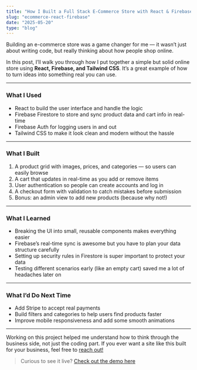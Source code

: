 ```yaml
---
title: "How I Built a Full Stack E-Commerce Store with React & Firebase"
slug: "ecommerce-react-firebase"
date: "2025-05-20"
type: "blog"
---
```


Building an e-commerce store was a game changer for me — it wasn’t just about writing code, but really thinking about how people shop online.

In this post, I’ll walk you through how I put together a simple but solid online store using **React, Firebase, and Tailwind CSS**. It’s a great example of how to turn ideas into something real you can use.

---

### What I Used

- React to build the user interface and handle the logic
- Firebase Firestore to store and sync product data and cart info in real-time
- Firebase Auth for logging users in and out
- Tailwind CSS to make it look clean and modern without the hassle

---

### What I Built

1. A product grid with images, prices, and categories — so users can easily browse
2. A cart that updates in real-time as you add or remove items
3. User authentication so people can create accounts and log in
4. A checkout form with validation to catch mistakes before submission
5. Bonus: an admin view to add new products (because why not!)

---

### What I Learned

- Breaking the UI into small, reusable components makes everything easier
- Firebase’s real-time sync is awesome but you have to plan your data structure carefully
- Setting up security rules in Firestore is super important to protect your data
- Testing different scenarios early (like an empty cart) saved me a lot of headaches later on

---

### What I’d Do Next Time

- Add Stripe to accept real payments
- Build filters and categories to help users find products faster
- Improve mobile responsiveness and add some smooth animations

---

Working on this project helped me understand how to think through the business side, not just the coding part. If you ever want a site like this built for your business, feel free to [reach out!](mailto:gregoryrobertson.dev@gmail.com)

> Curious to see it live? [Check out the demo here](https://sunrisesip.netlify.app/)

